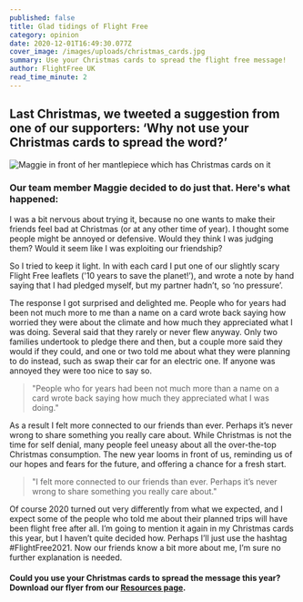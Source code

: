 ```yaml
---
published: false
title: Glad tidings of Flight Free
category: opinion
date: 2020-12-01T16:49:30.077Z
cover_image: /images/uploads/christmas_cards.jpg
summary: Use your Christmas cards to spread the flight free message!
author: FlightFree UK
read_time_minute: 2
---
```

## Last Christmas, we tweeted a suggestion from one of our supporters: ‘Why not use your Christmas cards to spread the word?’

![Maggie in front of her mantlepiece which has Christmas cards on it](/images/uploads/maggie_christmas_mantelpiece.jpg "Maggie and her Christmas cards")

### Our team member Maggie decided to do just that. Here's what happened:

I was a bit nervous about trying it, because no one wants to make their friends feel bad at Christmas (or at any other time of year). I thought some people might be annoyed or defensive. Would they think I was judging them? Would it seem like I was exploiting our friendship?

So I tried to keep it light. In with each card I put one of our slightly scary Flight Free leaflets ('10 years to save the planet!’), and wrote a note by hand saying that I had pledged myself, but my partner hadn’t, so ‘no pressure’.

The response I got surprised and delighted me. People who for years had been not much more to me than a name on a card wrote back saying how worried they were about the climate and how much they appreciated what I was doing. Several said that they rarely or never flew anyway. Only two families undertook to pledge there and then, but a couple more said they would if they could, and one or two told me about what they were planning to do instead, such as swap their car for an electric one. If anyone was annoyed they were too nice to say so. 

> "People who for years had been not much more than a name on a card wrote back saying how much they appreciated what I was doing."

As a result I felt more connected to our friends than ever. Perhaps it’s never wrong to share something you really care about. While Christmas is not the time for self denial, many people feel uneasy about all the over-the-top Christmas consumption. The new year looms in front of us, reminding us of our hopes and fears for the future, and offering a chance for a fresh start. 

> "I felt more connected to our friends than ever. Perhaps it’s never wrong to share something you really care about."

Of course 2020 turned out very differently from what we expected, and I expect some of the people who told me about their planned trips will have been flight free after all. I’m going to mention it again in my Christmas cards this year, but I haven’t quite decided how. Perhaps I’ll just use the hashtag #FlightFree2021. Now our friends know a bit more about me, I’m sure no further explanation is needed.

#### Could you use your Christmas cards to spread the message this year? Download our flyer from our [Resources page](/resources).